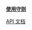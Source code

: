 [**使用守则**](https://docs.cocos.com/creator/manual/zh/getting-started/introduction/)

[API 文档](https://docs.cocos.com/creator/api/zh/)
